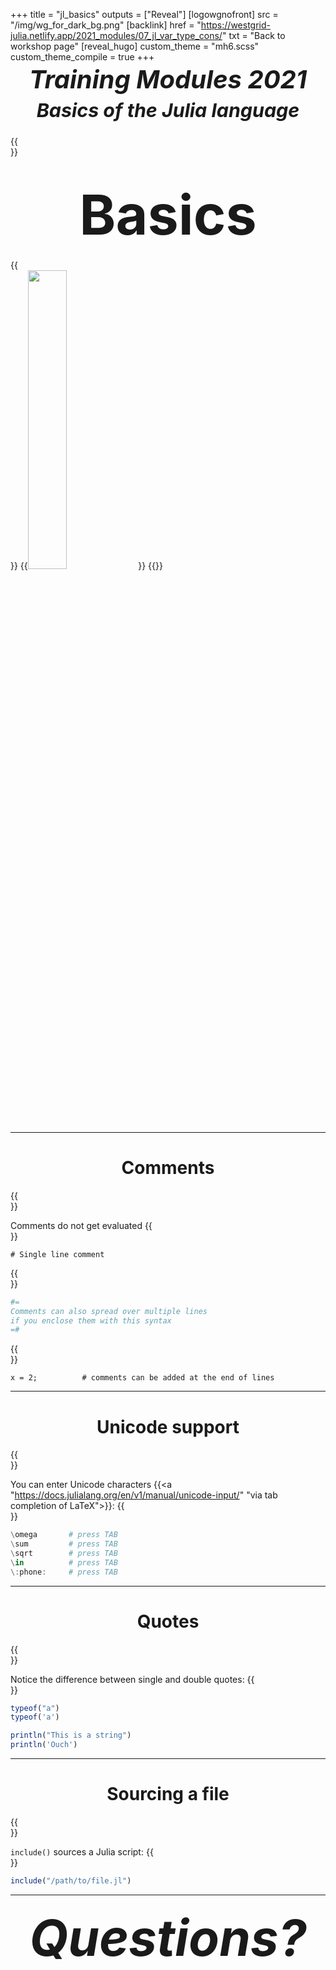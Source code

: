 +++
title = "jl_basics"
outputs = ["Reveal"]
[logowgnofront]
src = "/img/wg_for_dark_bg.png"
[backlink]
href = "https://westgrid-julia.netlify.app/2021_modules/07_jl_var_type_cons/"
txt = "Back to workshop page"
[reveal_hugo]
custom_theme = "mh6.scss"
custom_theme_compile = true
+++

##### <div style="font-size: 2.5rem; line-height: 1rem"><center>Training Modules 2021</center></div>
##### <div style="font-size: 1.9rem;"><center>Basics of the Julia language</center></div>
{{<br size="4.5">}}
# <span style="font-size: 5.5rem; line-height: 6.6rem"><center>Basics</center></span>
{{<br size="4.5">}}
{{<img src="/img/wg_for_dark_bg.png" title="" width="35%" line-height="rem">}}
{{</img>}}

---

# <center>Comments</center>
{{<br size="5">}}

Comments do not get evaluated
{{<br size="3">}}

```{jl}
# Single line comment
```
{{<br size="3">}}

```jl
#=
Comments can also spread over multiple lines
if you enclose them with this syntax
=#
```
{{<br size="3">}}

```{jl}
x = 2;          # comments can be added at the end of lines
```

---

# <center>Unicode support</center>
{{<br size="4">}}

You can enter Unicode characters {{<a "https://docs.julialang.org/en/v1/manual/unicode-input/" "via tab completion of LaTeX">}}:
{{<br size="2.5">}}

```jl
\omega		 # press TAB
\sum         # press TAB
\sqrt	     # press TAB
\in          # press TAB
\:phone:     # press TAB
```

---

# <center>Quotes</center>
{{<br size="5">}}

Notice the difference between single and double quotes:
{{<br size="2">}}

```jl
typeof("a")
typeof('a')

println("This is a string")
println('Ouch')
```

---

# <center>Sourcing a file</center>
{{<br size="5">}}

`include()` sources a Julia script:
{{<br size="2">}}

```jl
include("/path/to/file.jl")
```

---

##### <center><span style="font-size: 5rem">Questions?</span></center>
